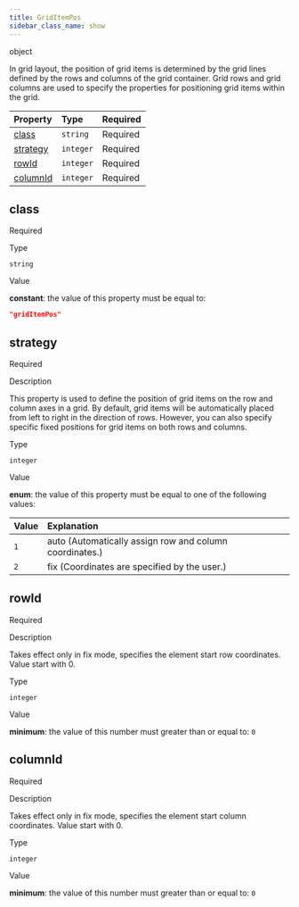 ```yaml
---
title: GridItemPos
sidebar_class_name: show
---
```


<div className="section-type">

<div className="badge-type">object</div>

</div>

In grid layout, the position of grid items is determined by the grid lines defined by the rows and columns of the grid container. Grid rows and grid columns are used to specify the properties for positioning grid items within the grid.

<div className="property-preview">

<div className="property-table">

| Property              | Type      | Required                                            |
| :-------------------- | :-------- | :-------------------------------------------------- |
| [class](#class)       | `string`  | <span className="property-required">Required</span> |
| [strategy](#strategy) | `integer` | <span className="property-required">Required</span> |
| [rowId](#rowid)       | `integer` | <span className="property-required">Required</span> |
| [columnId](#columnid) | `integer` | <span className="property-required">Required</span> |

</div>

</div>

<div className="property">

<div className="property-heading">

## class

<span className="property-required">Required</span>

</div>

<div className="property-item">

Type

`string`

</div>

<div className="property-item">

Value

<div className="value-description">

**constant**: the value of this property must be equal to:

```json
"gridItemPos"
```

</div>

</div>

</div>

<div className="property">

<div className="property-heading">

## strategy

<span className="property-required">Required</span>

</div>

<div className="property-item">

Description

This property is used to define the position of grid items on the row and column axes in a grid.  By default, grid items will be automatically placed from left to right in the direction of rows.  However, you can also specify specific fixed positions for grid items on both rows and columns.

</div>

<div className="property-item">

Type

`integer`

</div>

<div className="property-item">

Value

<div className="value-description">

**enum**: the value of this property must be equal to one of the following values:

| Value | Explanation                                                                                     |
| :---- | :---------------------------------------------------------------------------------------------- |
| `1`   | <div className="enum-description">auto (Automatically assign row and column coordinates.)</div> |
| `2`   | <div className="enum-description">fix (Coordinates are specified by the user.)</div>            |

</div>

</div>

</div>

<div className="property">

<div className="property-heading">

## rowId

<span className="property-required">Required</span>

</div>

<div className="property-item">

Description

Takes effect only in fix mode, specifies the element start row coordinates. Value start with 0.

</div>

<div className="property-item">

Type

`integer`

</div>

<div className="property-item">

Value

<div className="value-description">

**minimum**: the value of this number must greater than or equal to: `0`

</div>

</div>

</div>

<div className="property">

<div className="property-heading">

## columnId

<span className="property-required">Required</span>

</div>

<div className="property-item">

Description

Takes effect only in fix mode, specifies the element start column coordinates. Value start with 0.

</div>

<div className="property-item">

Type

`integer`

</div>

<div className="property-item">

Value

<div className="value-description">

**minimum**: the value of this number must greater than or equal to: `0`

</div>

</div>

</div>
